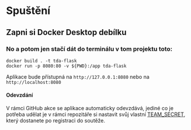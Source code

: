# Spuštění

## Zapni si Docker Desktop debílku

### No a potom jen stačí dát do terminálu v tom projektu toto: 

```
docker build . -t tda-flask
docker run -p 8080:80 -v ${PWD}:/app tda-flask
```

Aplikace bude přístupná na `http://127.0.0.1:8080` nebo na `http://localhost:8080`

#### Odevzdání
V rámci GitHub akce se aplikace automaticky odevzdává, jediné co je potřeba udělat je v rámci repozitáře si nastavit svůj vlastní [TEAM\_SECRET](https://tourdeapp.cz/vzdelavaci-materialy/2736-sablony-lokalni-deployment-a-odevzdani#:~:text=3.-,Team%20Secret,-Jd%C4%9Bte%20do%20Settings), který dostanete po registraci do soutěže.
